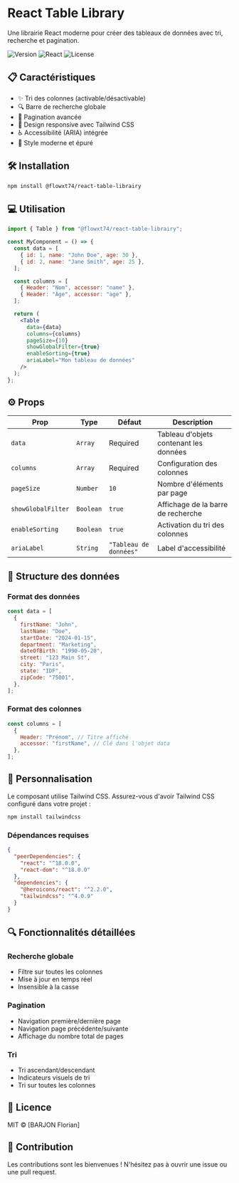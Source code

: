 # React Table Library

Une librairie React moderne pour créer des tableaux de données avec tri, recherche et pagination.

![Version](https://img.shields.io/badge/version-1.0.0-blue.svg)
![React](https://img.shields.io/badge/React-18.x-61DAFB.svg)
![License](https://img.shields.io/badge/license-MIT-green.svg)

## 📋 Caractéristiques

- ✨ Tri des colonnes (activable/désactivable)
- 🔍 Barre de recherche globale
- 📑 Pagination avancée
- 📱 Design responsive avec Tailwind CSS
- ♿ Accessibilité (ARIA) intégrée
- 🎨 Style moderne et épuré

## 🛠 Installation

```bash
npm install @flowxt74/react-table-librairy
```

## 💻 Utilisation

```jsx
import { Table } from "@flowxt74/react-table-librairy";

const MyComponent = () => {
  const data = [
    { id: 1, name: "John Doe", age: 30 },
    { id: 2, name: "Jane Smith", age: 25 },
  ];

  const columns = [
    { Header: "Nom", accessor: "name" },
    { Header: "Âge", accessor: "age" },
  ];

  return (
    <Table
      data={data}
      columns={columns}
      pageSize={10}
      showGlobalFilter={true}
      enableSorting={true}
      ariaLabel="Mon tableau de données"
    />
  );
};
```

## ⚙️ Props

| Prop               | Type      | Défaut                 | Description                            |
| ------------------ | --------- | ---------------------- | -------------------------------------- |
| `data`             | `Array`   | Required               | Tableau d'objets contenant les données |
| `columns`          | `Array`   | Required               | Configuration des colonnes             |
| `pageSize`         | `Number`  | `10`                   | Nombre d'éléments par page             |
| `showGlobalFilter` | `Boolean` | `true`                 | Affichage de la barre de recherche     |
| `enableSorting`    | `Boolean` | `true`                 | Activation du tri des colonnes         |
| `ariaLabel`        | `String`  | `"Tableau de données"` | Label d'accessibilité                  |

## 🔧 Structure des données

### Format des données

```jsx
const data = [
  {
    firstName: "John",
    lastName: "Doe",
    startDate: "2024-01-15",
    department: "Marketing",
    dateOfBirth: "1990-05-20",
    street: "123 Main St",
    city: "Paris",
    state: "IDF",
    zipCode: "75001",
  },
];
```

### Format des colonnes

```jsx
const columns = [
  {
    Header: "Prénom", // Titre affiché
    accessor: "firstName", // Clé dans l'objet data
  },
];
```

## 🎨 Personnalisation

Le composant utilise Tailwind CSS. Assurez-vous d'avoir Tailwind CSS configuré dans votre projet :

```bash
npm install tailwindcss
```

### Dépendances requises

```json
{
  "peerDependencies": {
    "react": "^18.0.0",
    "react-dom": "^18.0.0"
  },
  "dependencies": {
    "@heroicons/react": "^2.2.0",
    "tailwindcss": "^4.0.9"
  }
}
```

## 🔍 Fonctionnalités détaillées

### Recherche globale

- Filtre sur toutes les colonnes
- Mise à jour en temps réel
- Insensible à la casse

### Pagination

- Navigation première/dernière page
- Navigation page précédente/suivante
- Affichage du nombre total de pages

### Tri

- Tri ascendant/descendant
- Indicateurs visuels de tri
- Tri sur toutes les colonnes

## 📝 Licence

MIT © [BARJON Florian]

## 🤝 Contribution

Les contributions sont les bienvenues ! N'hésitez pas à ouvrir une issue ou une pull request.
